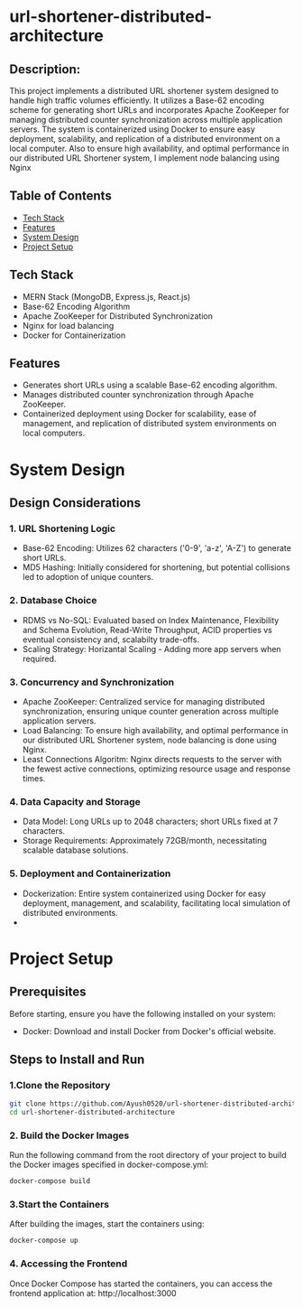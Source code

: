 # url-shortener-distributed-architecture

## Description:
This project implements a distributed URL shortener system designed to handle high traffic volumes efficiently. It utilizes a Base-62 encoding scheme for generating short URLs and incorporates Apache ZooKeeper for managing distributed counter synchronization across multiple application servers. The system is containerized using Docker to ensure easy deployment, scalability, and replication of a distributed environment on a local computer. Also to ensure high availability, and optimal performance in our distributed URL Shortener system, I implement node balancing using Nginx

## Table of Contents

- [Tech Stack](#tech-stack)
- [Features](#features)
- [System Design](#system-design)
- [Project Setup](#usage)

## Tech Stack
- MERN Stack (MongoDB, Express.js, React.js)
- Base-62 Encoding Algorithm
- Apache ZooKeeper for Distributed Synchronization
- Nginx for load balancing
- Docker for Containerization

## Features
- Generates short URLs using a scalable Base-62 encoding algorithm.
- Manages distributed counter synchronization through Apache ZooKeeper.
- Containerized deployment using Docker for scalability, ease of management, and replication of distributed system environments on local computers.

# System Design

## Design Considerations
### 1. URL Shortening Logic
  - Base-62 Encoding: Utilizes 62 characters ('0-9', 'a-z', 'A-Z') to generate short URLs.
  - MD5 Hashing: Initially considered for shortening, but potential collisions led to adoption of unique counters.
### 2. Database Choice
  - RDMS vs No-SQL: Evaluated based on Index Maintenance, Flexibility and Schema Evolution, Read-Write Throughput, ACID properties vs eventual consistency and, scalabilty trade-offs.
  - Scaling Strategy: Horizantal Scaling - Adding more app servers when required.
### 3. Concurrency and Synchronization
  - Apache ZooKeeper: Centralized service for managing distributed synchronization, ensuring unique counter generation across multiple application servers.
  - Load Balancing: To ensure high availability, and optimal performance in our distributed URL Shortener system, node balancing is done using Nginx.
  - Least Connections Algoritm: Nginx directs requests to the server with the fewest active connections, optimizing resource usage and response times.
### 4. Data Capacity and Storage
  - Data Model: Long URLs up to 2048 characters; short URLs fixed at 7 characters.
  - Storage Requirements: Approximately 72GB/month, necessitating scalable database solutions.
### 5. Deployment and Containerization
  - Dockerization: Entire system containerized using Docker for easy deployment, management, and scalability, facilitating local simulation of distributed environments.
  - 
# Project Setup

## Prerequisites
Before starting, ensure you have the following installed on your system:
- Docker: Download and install Docker from Docker's official website.

## Steps to Install and Run

### 1.Clone the Repository
```bash
git clone https://github.com/Ayush0520/url-shortener-distributed-architecture.git
cd url-shortener-distributed-architecture
```

### 2. Build the Docker Images
Run the following command from the root directory of your project to build the Docker images specified in docker-compose.yml:
```bash
docker-compose build
```
### 3.Start the Containers
After building the images, start the containers using:
```bash
docker-compose up
```

### 4. Accessing the Frontend
Once Docker Compose has started the containers, you can access the frontend application at:
http://localhost:3000
